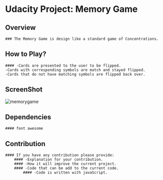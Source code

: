 # Udacity Project: Memory Game

## Overview
```
### The Memory Game is design like a standard game of Concentrations.
```
## How to Play?
```
#### -Cards are presented to the user to be flipped.
-Cards with corresponding symbols are match and stayed flipped.
-Cards that do not have matching symbols are flipped back over.
```
## ScreenShot
![memorygame](https://user-images.githubusercontent.com/39959297/44054993-f5bf350c-9ef8-11e8-9554-fb3d2e316596.jpg)




## Dependencies
```
#### font awesome
```
## Contribution
```
#### If you have any contribution please provide:
	#### -Explanation for your contribution.
	#### -How it will improve the current project.
	#### -Code that can be add to the current code.
		#### -Code is written with javaScript.
```	
